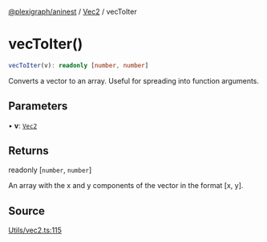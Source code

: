 [@plexigraph/aninest](../../index.md) / [Vec2](../index.md) / vecToIter

# vecToIter()

```ts
vecToIter(v): readonly [number, number]
```

Converts a vector to an array.
Useful for spreading into function arguments.

## Parameters

• **v**: [`Vec2`](../type-aliases/Vec2.md)

## Returns

readonly [`number`, `number`]

An array with the x and y components of the vector in the format [x, y].

## Source

[Utils/vec2.ts:115](https://github.com/plexigraph/aninest/blob/2f19e55/src/Utils/vec2.ts#L115)
